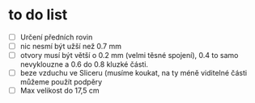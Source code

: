 # to do list
- [ ] Určení předních rovin
- [ ] nic nesmí být užší než 0.7 mm
- [ ] otvory musí být větší o 0.2 mm (velmi těsné spojení), 0.4 to samo nevyklouzne a 0.6 do 0.8 kluzké části.
- [ ] beze vzduchu ve Sliceru (musíme koukat, na ty méně viditelné části můžeme použít podpěry
- [ ] Max velikost do 17,5 cm
